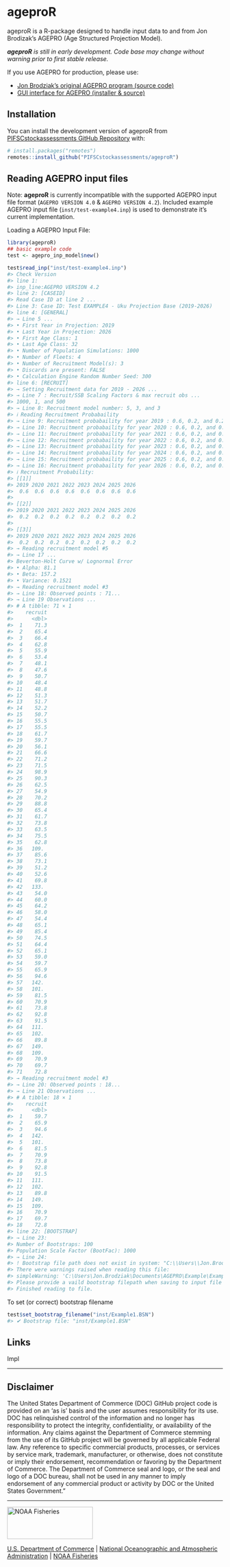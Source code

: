 
<!-- README.md is generated from README.Rmd. Please edit that file -->

# ageproR

<!-- badges: start -->
<!-- badges: end -->

ageproR is a R-package designed to handle input data to and from Jon
Brodizak’s AGEPRO (Age Structured Projection Model).

***ageproR** is still in early development. Code base may change without
warning prior to first stable release.*

If you use AGEPRO for production, please use:

- [Jon Brodziak’s original AGEPRO program (source
  code)](https://github.com/PIFSCstockassessments/AGEPRO)
- [GUI interface for AGEPRO (installer &
  source)](https://github.com/PIFSCstockassessments/AGEPRO-GUI)

## Installation

You can install the development version of ageproR from
[PIFSCstockassessments GitHub
Repository](https://github.com/PIFSCstockassessments/ageproR) with:

``` r
# install.packages("remotes")
remotes::install_github("PIFSCstockassessments/ageproR")
```

## Reading AGEPRO input files

Note: **ageproR** is currently incompatible with the supported AGEPRO
input file format (`AGEPRO VERSION 4.0` & `AGEPRO VERSION 4.2`).
Included example AGEPRO input file (`inst/test-example4.inp`) is used to
demonstrate it’s current implementation.

Loading a AGEPRO Input File:

``` r
library(ageproR)
## basic example code
test <- agepro_inp_model$new()

test$read_inp("inst/test-example4.inp")
#> Check Version
#> line 1:
#> inp_line:AGEPRO VERSION 4.2
#> line 2: [CASEID]
#> Read Case ID at line 2 ...
#> Line 3: Case ID: Test EXAMPLE4 - Uku Projection Base (2019-2026)
#> line 4: [GENERAL]
#> → Line 5 ...
#> • First Year in Projection: 2019
#> • Last Year in Projection: 2026
#> • First Age Class: 1
#> • Last Age Class: 32
#> • Number of Population Simulations: 1000
#> • Number of Fleets: 4
#> • Number of Recruitment Model(s): 3
#> • Discards are present: FALSE
#> • Calculation Engine Random Number Seed: 300
#> line 6: [RECRUIT]
#> → Setting Recruitment data for 2019 - 2026 ...
#> → Line 7 : Recruit/SSB Scaling Factors & max recruit obs ...
#> 1000, 1, and 500
#> → Line 8: Recruitment model number: 5, 3, and 3
#> ℹ Reading Recruitment Probabaility
#> → Line 9: Recruitment probabaility for year 2019 : 0.6, 0.2, and 0.2
#> → Line 10: Recruitment probabaility for year 2020 : 0.6, 0.2, and 0.2
#> → Line 11: Recruitment probabaility for year 2021 : 0.6, 0.2, and 0.2
#> → Line 12: Recruitment probabaility for year 2022 : 0.6, 0.2, and 0.2
#> → Line 13: Recruitment probabaility for year 2023 : 0.6, 0.2, and 0.2
#> → Line 14: Recruitment probabaility for year 2024 : 0.6, 0.2, and 0.2
#> → Line 15: Recruitment probabaility for year 2025 : 0.6, 0.2, and 0.2
#> → Line 16: Recruitment probabaility for year 2026 : 0.6, 0.2, and 0.2
#> ℹ Recruitment Probability:
#> [[1]]
#> 2019 2020 2021 2022 2023 2024 2025 2026 
#>  0.6  0.6  0.6  0.6  0.6  0.6  0.6  0.6 
#> 
#> [[2]]
#> 2019 2020 2021 2022 2023 2024 2025 2026 
#>  0.2  0.2  0.2  0.2  0.2  0.2  0.2  0.2 
#> 
#> [[3]]
#> 2019 2020 2021 2022 2023 2024 2025 2026 
#>  0.2  0.2  0.2  0.2  0.2  0.2  0.2  0.2
#> → Reading recruitment model #5
#> → Line 17 ...
#> Beverton-Holt Curve w/ Lognormal Error
#> • Alpha: 81.1
#> • Beta: 157.2
#> • Variance: 0.1521
#> → Reading recruitment model #3
#> → Line 18: Observed points : 71...
#> → Line 19 Observations ...
#> # A tibble: 71 × 1
#>    recruit
#>      <dbl>
#>  1    71.3
#>  2    65.4
#>  3    66.4
#>  4    62.8
#>  5    55.9
#>  6    53.4
#>  7    48.1
#>  8    47.6
#>  9    50.7
#> 10    48.4
#> 11    48.8
#> 12    51.3
#> 13    51.7
#> 14    52.2
#> 15    50.7
#> 16    55.5
#> 17    55.5
#> 18    61.7
#> 19    59.7
#> 20    56.1
#> 21    66.6
#> 22    71.2
#> 23    71.5
#> 24    98.9
#> 25    90.3
#> 26    62.5
#> 27    54.9
#> 28    70.2
#> 29    88.8
#> 30    65.4
#> 31    61.7
#> 32    73.8
#> 33    63.5
#> 34    75.5
#> 35    62.8
#> 36   109. 
#> 37    85.6
#> 38    73.1
#> 39    51.2
#> 40    52.6
#> 41    69.8
#> 42   133. 
#> 43    54.0
#> 44    60.0
#> 45    64.2
#> 46    58.0
#> 47    54.4
#> 48    65.1
#> 49    85.4
#> 50    74.5
#> 51    64.4
#> 52    65.1
#> 53    59.0
#> 54    59.7
#> 55    65.9
#> 56    94.6
#> 57   142. 
#> 58   101. 
#> 59    81.5
#> 60    70.9
#> 61    73.8
#> 62    92.8
#> 63    91.5
#> 64   111. 
#> 65   102. 
#> 66    89.8
#> 67   149. 
#> 68   109. 
#> 69    70.9
#> 70    69.7
#> 71    72.8
#> → Reading recruitment model #3
#> → Line 20: Observed points : 18...
#> → Line 21 Observations ...
#> # A tibble: 18 × 1
#>    recruit
#>      <dbl>
#>  1    59.7
#>  2    65.9
#>  3    94.6
#>  4   142. 
#>  5   101. 
#>  6    81.5
#>  7    70.9
#>  8    73.8
#>  9    92.8
#> 10    91.5
#> 11   111. 
#> 12   102. 
#> 13    89.8
#> 14   149. 
#> 15   109. 
#> 16    70.9
#> 17    69.7
#> 18    72.8
#> line 22: [BOOTSTRAP]
#> → Line 23:
#> Number of Bootstraps: 100
#> Population Scale Factor (BootFac): 1000
#> → Line 24:
#> ! Bootstrap file path does not exist in system: "C:\\Users\\Jon.Brodziak\\Documents\\AGEPRO\\Example\\Example1.BSN"
#> There were warnings raised when reading this file:
#> simpleWarning: 'C:\Users\Jon.Brodziak\Documents\AGEPRO\Example\Example1.BSN' does not exist. 
#> Please provide a vaild bootstrap filepath when saving to input file for the AGEPRO calcuation engine.
#> Finished reading to file.
```

To set (or correct) bootstrap filename

``` r
test$set_bootstrap_filename("inst/Example1.BSN")
#> ✔ Bootstrap file: "inst/Example1.BSN"
```

## Links

Impl

<!-- Do not edit below. This adds the Disclaimer and NMFS footer. -->

------------------------------------------------------------------------

## Disclaimer

The United States Department of Commerce (DOC) GitHub project code is
provided on an ‘as is’ basis and the user assumes responsibility for its
use. DOC has relinquished control of the information and no longer has
responsibility to protect the integrity, confidentiality, or
availability of the information. Any claims against the Department of
Commerce stemming from the use of its GitHub project will be governed by
all applicable Federal law. Any reference to specific commercial
products, processes, or services by service mark, trademark,
manufacturer, or otherwise, does not constitute or imply their
endorsement, recommendation or favoring by the Department of Commerce.
The Department of Commerce seal and logo, or the seal and logo of a DOC
bureau, shall not be used in any manner to imply endorsement of any
commercial product or activity by DOC or the United States Government.”

------------------------------------------------------------------------

<img src="https://raw.githubusercontent.com/nmfs-general-modeling-tools/nmfspalette/main/man/figures/noaa-fisheries-rgb-2line-horizontal-small.png" width="200" style="height: 75px !important;"  alt="NOAA Fisheries">

[U.S. Department of Commerce](https://www.commerce.gov/) \| [National
Oceanographic and Atmospheric Administration](https://www.noaa.gov) \|
[NOAA Fisheries](https://www.fisheries.noaa.gov/)
